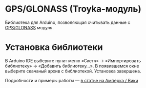 GPS/GLONASS (Troyka-модуль)
===========================

Библиотека для Arduino, позволяющая считывать данные с [GPS/GLONASS](http://amperka.ru/product/troyka-gps-glonass) модуля.

Установка библиотеки
====================

В Arduino IDE выберите пункт меню «Скетч» → «Импортировать библиотеку» →
«Добавить библиотеку…». В появившемся окне выберите скачаный архив с
библиотекой. Установка завершена.

Подробности и примеры работы — [в статье на Амперка / Вики](http://wiki.amperka.ru/продукты:troyka-gps-glonass)